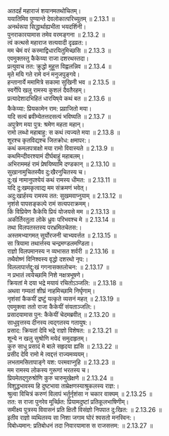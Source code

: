 

  
अतदर्हं महाराजं शयानमतथोचितम्।  
ययातिमिव पुण्यान्ते देवलोकात्परिच्युतम् ॥ 2.13.1 ॥   
अनर्थरूपा सिद्धार्थाह्यभीता भयदर्शिनी।  
पुनराकारयामास तमेव वरमङ्गना ॥ 2.13.2 ॥   
त्वं कत्थसे महाराज सत्यवादी दृढव्रत:।  
मम चेमं वरं कस्माद्विधारयितुमिच्छसि ॥ 2.13.3 ॥   
एवमुक्तस्तु कैकेय्या राजा दशरथस्तदा।  
प्रत्युवाच तत: क्रुद्धो मुहूत्त विह्वलन्निव ॥ 2.13.4 ॥   
मृते मयि गते रामे वनं मनुजपुङ्गवे।  
हन्तानार्ये ममामित्रे सकामा सुखिनी भव ॥ 2.13.5 ॥   
स्वर्गेपि खलु रामस्य कुशलं दैवतैरहम्।  
प्रत्यादेशादभिहितं धारयिष्ये कथं बत ॥ 2.13.6 ॥   
कैकेय्या: प्रियकामेन राम: प्रव्राजितो मया।  
यदि सत्यं ब्रवीम्येतत्तदसत्यं भविष्यति ॥ 2.13.7 ॥   
अपुत्रेण मया पुत्र: श्रमेण महता महान्।  
रामो लब्धो महाबाहु: स कथं त्यज्यते मया ॥ 2.13.8 ॥   
शूरश्च कृतविद्यश्च जितक्रोध: क्षमापर:।  
कथं कमलपत्राक्षो मया रामो विवास्यते ॥ 2.13.9 ॥   
कथमिन्दीवरश्यामं दीर्घबाहुं महाबलम्।  
अभिराममहं रामं प्रेषयिष्यामि दण्डकान् ॥ 2.13.10 ॥   
सुखानामुचितस्यैव दु:खैरनुचितस्य च।  
दु:खं नामानुपश्येयं कथं रामस्य धीमत: ॥ 2.13.11 ॥   
यदि दु:खमकृत्वाद्य मम संक्रमणं भवेत्।  
अदु:खार्हस्य रामस्य तत: सुखमवाप्नुयाम् ॥ 2.13.12 ॥   
नृशंसे पापसङ्कल्पे रामं सत्यपराक्रमम्।  
किं विप्रियेण कैकेयि प्रियं योजयसे मम ॥ 2.13.13 ॥   
अकीर्तिरतुला लोके ध्रुवः परिभवश्च मे ॥ 2.13.14 ॥   
तथा विलपतस्तस्य परभ्रमितचेतस:।  
अस्तमभ्यागमत् सूर्योरजनी चाभ्यवर्त्तत ॥ 2.13.15 ॥   
सा त्रियामा तथार्त्तस्य चन्द्रमण्डलमण्डिता।  
राज्ञो विलपमानस्य न व्यभासत शर्वरी ॥ 2.13.16 ॥   
तथैवोष्णं विनिश्वस्य वृद्धो दशरथो नृप:।  
विललापार्त्तद्दु:खं गगनासक्तलोचन: ॥ 2.13.17 ॥   
न प्रभातं त्वयेच्छामि निशे नक्षत्रभूषणे।  
क्रियतां मे दया भद्रे मयायं रचितोऽञ्जलि: ॥ 2.13.18 ॥   
अथवा गम्यतां शीघ्रं नाहमिच्छामि निर्घृणाम्।  
नृशंसां कैकयीं द्रष्टुं यत्कृते व्यसनं महत् ॥ 2.13.19 ॥   
एवमुक्त्वा ततो राजा कैकेयीं संयताञ्जलि:।  
प्रसादयामास पुन: कैकेयीं चेदमब्रवीत् ॥ 2.13.20 ॥   
साधुवृत्तस्य दीनस्य त्वद्गतस्य गतायुष:।  
प्रसाद: क्रियतां देवि भद्रे राज्ञो विशेषत: ॥ 2.13.21 ॥   
शून्ये न खलु सुश्रोणि मयेदं समुदाहृतम्।  
कुरु साधु प्रसादं मे बाले सहृदया ह्यसि ॥ 2.13.22 ॥   
प्रसीद देवि रामो मे त्वद्दत्तं राज्यमव्ययम्।  
लभतामसितापाङ्गे यश: परमवाप्नुहि ॥ 2.13.23 ॥   
मम रामस्य लोकस्य गुरूणां भरतस्य च।  
प्रियमेतद्गुरुश्रोणि कुरु चारुमुखेक्षणे ॥ 2.13.24 ॥   
विशुद्धभावस्य हि दुष्टभावा ताम्रेक्षणस्याश्रुकलस्य राज्ञ:।  
श्रुत्वा विचित्रं करुणं विलापं भर्तुर्नृशंसा न चकार वाक्यम् ॥ 2.13.25 ॥   
तत: स राजा पुनरेव मूर्च्छित: प्रियामदुष्टां प्रतिकूलभाषिणीम्।  
समीक्ष्य पुत्रस्य विवासनं प्रति क्षितौ विसंज्ञो निपपात दु:खित: ॥ 2.13.26 ॥   
इतीव राज्ञो व्यथितस्य सा निशा जगाम घोरं श्वसतो मनस्विन:।  
विबोध्यमान: प्रतिबोधनं तदा निवारयामास स राजसत्तम: ॥ 2.13.27 ॥   
